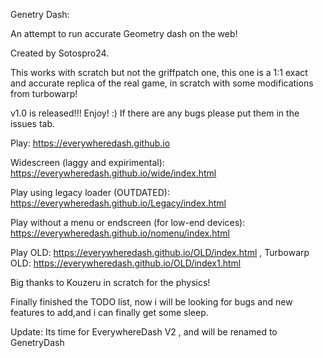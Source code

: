 Genetry Dash:

An attempt to run accurate Geometry dash on the web! 

Created by Sotospro24.

This works with scratch but not the griffpatch one, this one is a 1:1 exact and accurate replica of the real game, in scratch with some modifications from turbowarp!

v1.0 is released!!! Enjoy! :) If there are any bugs please put them in the issues tab.

Play: https://everywheredash.github.io 

Widescreen (laggy and expirimental): https://everywheredash.github.io/wide/index.html

Play using legacy loader (OUTDATED): https://everywheredash.github.io/Legacy/index.html

Play without a menu or endscreen (for low-end devices): https://everywheredash.github.io/nomenu/index.html

Play OLD: https://everywheredash.github.io/OLD/index.html , Turbowarp OLD: https://everywheredash.github.io/OLD/index1.html

Big thanks to Kouzeru in scratch for the physics!


Finally finished the TODO list, now i will be looking for bugs and new features to add,and i can finally get some sleep.


Update: Its time for EverywhereDash V2 , and will be renamed to GenetryDash
